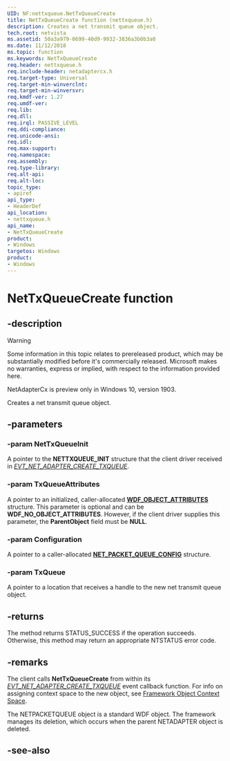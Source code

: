 ```yaml
---
UID: NF:nettxqueue.NetTxQueueCreate
title: NetTxQueueCreate function (nettxqueue.h)
description: Creates a net transmit queue object.
tech.root: netvista
ms.assetid: 50a3a979-0699-40d9-9932-3836a3b0b3a0
ms.date: 11/12/2018
ms.topic: function
ms.keywords: NetTxQueueCreate
req.header: nettxqueue.h
req.include-header: netadaptercx.h
req.target-type: Universal
req.target-min-winverclnt:
req.target-min-winversvr:
req.kmdf-ver: 1.27
req.umdf-ver:
req.lib:
req.dll:
req.irql: PASSIVE_LEVEL
req.ddi-compliance:
req.unicode-ansi:
req.idl:
req.max-support:
req.namespace:
req.assembly:
req.type-library: 
req.alt-api:
req.alt-loc:
topic_type: 
- apiref
api_type: 
- HeaderDef
api_location:
- nettxqueue.h
api_name: 
- NetTxQueueCreate
product:
- Windows
targetos: Windows
product:
- Windows
---
```


# NetTxQueueCreate function


## -description

> [!WARNING]
> Some information in this topic relates to prereleased product, which may be substantially modified before it's commercially released. Microsoft makes no warranties, express or implied, with respect to the information provided here.
>
> NetAdapterCx is preview only in Windows 10, version 1903.

Creates a net transmit queue object.

## -parameters

### -param NetTxQueueInit
A pointer to the **NETTXQUEUE_INIT** structure that the client driver received in *[EVT_NET_ADAPTER_CREATE_TXQUEUE](../netadapter/nc-netadapter-evt_net_adapter_create_txqueue.md)*.

### -param TxQueueAttributes
A pointer to an initialized, caller-allocated [**WDF_OBJECT_ATTRIBUTES**](../wdfobject/ns-wdfobject-_wdf_object_attributes.md) structure. This parameter is optional and can be **WDF_NO_OBJECT_ATTRIBUTES**. However, if the client driver supplies this parameter, the **ParentObject** field must be **NULL**.

### -param Configuration
A pointer to a caller-allocated [**NET_PACKET_QUEUE_CONFIG**](../netpacketqueue/ns-netpacketqueue-_net_packet_queue_config.md) structure.

### -param TxQueue
A pointer to a location that receives a handle to the new net transmit queue object.

## -returns
The method returns STATUS_SUCCESS if the operation succeeds. Otherwise, this method may return an appropriate NTSTATUS error code.

## -remarks
The client calls **NetTxQueueCreate** from within its *[EVT_NET_ADAPTER_CREATE_TXQUEUE](../netadapter/nc-netadapter-evt_net_adapter_create_txqueue.md)* event callback function. For info on assigning context space to the new object, see [Framework Object Context Space](https://docs.microsoft.com/windows-hardware/drivers/wdf/framework-object-context-space).

The NETPACKETQUEUE object is a standard WDF object. The framework manages its deletion, which occurs when the parent NETADAPTER object is deleted.



## -see-also
